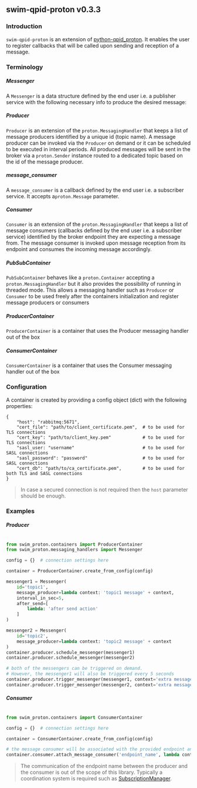 ## swim-qpid-proton v0.3.3

### Introduction
`swim-qpid-proton` is an extension of [python-qpid_proton](https://pypi.org/project/python-qpid-proton/). It enables
the user to register callbacks that will be called upon sending and reception of a message.

### Terminology

##### Messenger
A `Messenger` is a data structure defined by the end user i.e. a publisher service with the 
following necessary info to produce the desired message:

##### Producer
`Producer` is an extension of the `proton.MessagingHandler` that keeps a list of message producers identified by a unique id (topic name). A message producer can be invoked via 
the `Producer` on demand or it can be scheduled to be executed in interval periods. All produced messages will be sent
in the broker via a `proton.Sender` instance routed to a dedicated topic based on the id of the message producer.

##### message_consumer
A `message_consumer` is a callback defined by the end user i.e. a subscriber service. It accepts a`proton.Message` 
parameter.

##### Consumer
`Consumer` is an extension of the `proton.MessagingHandler` that keeps a list of message consumers (callbacks defined
by the end user i.e. a subscriber service) identified by the broker endpoint they are expecting a message from. The message
consumer is invoked upon message reception from its endpoint and consumes the incoming message accordingly.

##### PubSubContainer
`PubSubContainer` behaves like a `proton.Container` accepting a `proton.MessagingHandler` but it also provides the 
possibility of running in threaded mode. This allows a messaging handler such as `Producer` or `Consumer` to be used
freely after the containers initialization and register message producers or consumers

##### ProducerContainer
`ProducerContainer` is a container that uses the Producer messaging handler out of the box

##### ConsumerContainer
`ConsumerContainer` is a container that uses the Consumer messaging handler out of the box

### Configuration
A container is created by providing a config object (dict) with the following properties:
```shell
{
    "host": "rabbitmq:5671",
    "cert_file": "path/to/client_certificate.pem",  # to be used for TLS connections 
    "cert_key": "path/to/client_key.pem"            # to be used for TLS connections
    "sasl_user: "username"                          # to be used for SASL connections
    "sasl_password": "password"                     # to be used for SASL connections  
    "cert_db": "path/to/ca_certificate.pem",        # to be used for both TLS and SASL connections
}
```
> In case a secured connection is not required then the `host` parameter should be enough.

### Examples

##### Producer

```python

from swim_proton.containers import ProducerContainer
from swim_proton.messaging_handlers import Messenger

config = {}  # connection settings here 

container = ProducerContainer.create_from_config(config)

messenger1 = Messenger(
    id='topic1', 
    message_producer=lambda context: 'topic1 message' + context,
    interval_in_sec=5,
    after_send=[
        lambda: 'after send action'
    ]
)

messenger2 = Messenger(
    id='topic2', 
    message_producer=lambda context: 'topic2 message' + context
)
container.producer.schedule_messenger(messenger1)
container.producer.schedule_messenger(messenger2)

# both of the messengers can be triggered on demand. 
# However, the messenger1 will also be triggered every 5 seconds
container.producer.trigger_messenger(messenger1, context='extra message')
container.producer.trigger_messenger(messenger2, context='extra message')
```

##### Consumer

```python

from swim_proton.containers import ConsumerContainer

config = {}  # connection settings here 

container = ConsumerContainer.create_from_config(config)

# the message consumer will be associated with the provided endpoint and be invoked every time a new message arrives.
container.consumer.attach_message_consumer('endpoint_name', lambda context: context)
```

> The communication of the endpoint name between the producer and the consumer is out of the scope of this library. 
> Typically a coordination system is required such as [SubscriptionManager](https://github.com/eurocontrol-swim/subscription-manager).
